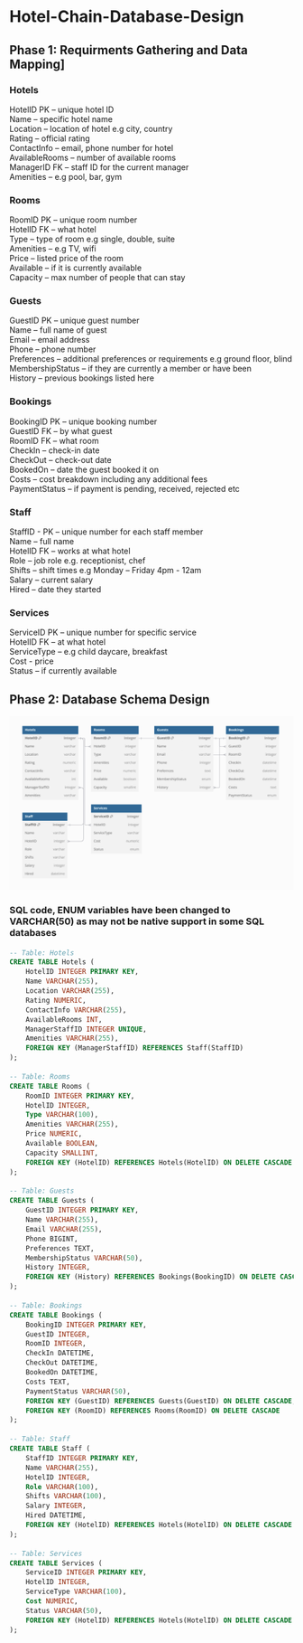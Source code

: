 # Hotel-Chain-Database-Design

## Phase 1: Requirments Gathering and Data Mapping]

### Hotels
HotelID PK – unique hotel ID \
Name – specific hotel name \
Location – location of hotel e.g city, country \
Rating – official rating \
ContactInfo – email, phone number for hotel \
AvailableRooms – number of available rooms \
ManagerID FK – staff ID for the current manager \
Amenities – e.g pool, bar, gym

### Rooms
RoomID PK – unique room number \
HotelID FK – what hotel  \
Type – type of room e.g single, double, suite \
Amenities – e.g TV, wifi \
Price – listed price of the room \
Available – if it is currently available \
Capacity – max number of people that can stay 

### Guests
GuestID PK – unique guest number \
Name – full name of guest \
Email – email address \
Phone – phone number \
Preferences – additional preferences or requirements e.g ground floor, blind \
MembershipStatus – if they are currently a member or have been \
History – previous bookings listed here

### Bookings
BookingID PK – unique booking number \
GuestID FK – by what guest \
RoomID FK – what room \
CheckIn – check-in date \
CheckOut – check-out date \
BookedOn – date the guest booked it on \
Costs – cost breakdown including any additional fees \
PaymentStatus – if payment is pending, received, rejected etc

### Staff
StaffID - PK – unique number for each staff member \
Name – full name \
HotelID FK – works at what hotel \
Role – job role e.g. receptionist, chef \
Shifts – shift times e.g Monday – Friday 4pm - 12am \
Salary – current salary \
Hired – date they started

### Services
ServiceID PK – unique number for specific service \
HotelID FK – at what hotel \
ServiceType – e.g child daycare, breakfast \
Cost - price \
Status – if currently available

## Phase 2: Database Schema Design

![database schema](/images/databaseschema.png)

### SQL code, ENUM variables have been changed to VARCHAR(50) as may not be native support in some SQL databases
```sql
-- Table: Hotels
CREATE TABLE Hotels (
    HotelID INTEGER PRIMARY KEY,
    Name VARCHAR(255),
    Location VARCHAR(255),
    Rating NUMERIC,
    ContactInfo VARCHAR(255),
    AvailableRooms INT,
    ManagerStaffID INTEGER UNIQUE,
    Amenities VARCHAR(255),
    FOREIGN KEY (ManagerStaffID) REFERENCES Staff(StaffID)
);

-- Table: Rooms
CREATE TABLE Rooms (
    RoomID INTEGER PRIMARY KEY,
    HotelID INTEGER,
    Type VARCHAR(100),
    Amenities VARCHAR(255),
    Price NUMERIC,
    Available BOOLEAN,
    Capacity SMALLINT,
    FOREIGN KEY (HotelID) REFERENCES Hotels(HotelID) ON DELETE CASCADE
);

-- Table: Guests
CREATE TABLE Guests (
    GuestID INTEGER PRIMARY KEY,
    Name VARCHAR(255),
    Email VARCHAR(255),
    Phone BIGINT,
    Preferences TEXT,
    MembershipStatus VARCHAR(50),
    History INTEGER,
    FOREIGN KEY (History) REFERENCES Bookings(BookingID) ON DELETE CASCADE
);

-- Table: Bookings
CREATE TABLE Bookings (
    BookingID INTEGER PRIMARY KEY,
    GuestID INTEGER,
    RoomID INTEGER,
    CheckIn DATETIME,
    CheckOut DATETIME,
    BookedOn DATETIME,
    Costs TEXT,
    PaymentStatus VARCHAR(50),
    FOREIGN KEY (GuestID) REFERENCES Guests(GuestID) ON DELETE CASCADE,
    FOREIGN KEY (RoomID) REFERENCES Rooms(RoomID) ON DELETE CASCADE
);

-- Table: Staff
CREATE TABLE Staff (
    StaffID INTEGER PRIMARY KEY,
    Name VARCHAR(255),
    HotelID INTEGER,
    Role VARCHAR(100),
    Shifts VARCHAR(100),
    Salary INTEGER,
    Hired DATETIME,
    FOREIGN KEY (HotelID) REFERENCES Hotels(HotelID) ON DELETE CASCADE
);

-- Table: Services
CREATE TABLE Services (
    ServiceID INTEGER PRIMARY KEY,
    HotelID INTEGER,
    ServiceType VARCHAR(100),
    Cost NUMERIC,
    Status VARCHAR(50),
    FOREIGN KEY (HotelID) REFERENCES Hotels(HotelID) ON DELETE CASCADE
);
```

